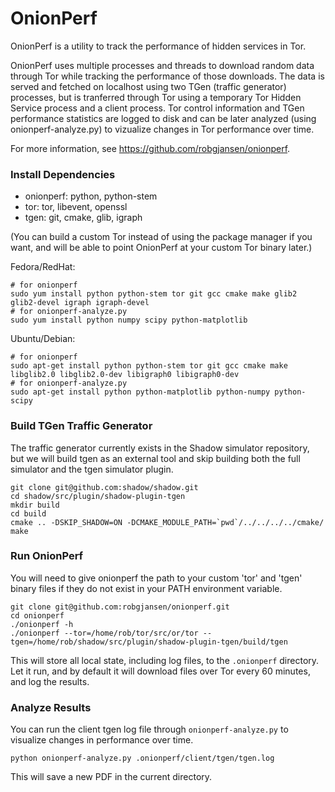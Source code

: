 # OnionPerf

OnionPerf is a utility to track the performance of hidden services in Tor.

OnionPerf uses multiple processes and threads to download random data
through Tor while tracking the performance of those downloads. The data is
served and fetched on localhost using two TGen (traffic generator)
processes, but is tranferred through Tor using a temporary Tor Hidden
Service process and a client process. Tor control information and TGen
performance statistics are logged to disk and can be later analyzed (using
onionperf-analyze.py) to vizualize changes in Tor performance over time.

For more information, see https://github.com/robgjansen/onionperf.

### Install Dependencies

  + onionperf: python, python-stem
  + tor: tor, libevent, openssl
  + tgen: git, cmake, glib, igraph

(You can build a custom Tor instead of using the package manager if you 
want, and will be able to point OnionPerf at your custom Tor binary later.)

Fedora/RedHat:

```
# for onionperf
sudo yum install python python-stem tor git gcc cmake make glib2 glib2-devel igraph igraph-devel
# for onionperf-analyze.py
sudo yum install python numpy scipy python-matplotlib
```

Ubuntu/Debian:

```
# for onionperf
sudo apt-get install python python-stem tor git gcc cmake make libglib2.0 libglib2.0-dev libigraph0 libigraph0-dev
# for onionperf-analyze.py
sudo apt-get install python python-matplotlib python-numpy python-scipy
```

### Build TGen Traffic Generator

The traffic generator currently exists in the Shadow simulator repository,
but we will build tgen as an external tool and skip building both the full 
simulator and the tgen simulator plugin.

```
git clone git@github.com:shadow/shadow.git
cd shadow/src/plugin/shadow-plugin-tgen
mkdir build
cd build
cmake .. -DSKIP_SHADOW=ON -DCMAKE_MODULE_PATH=`pwd`/../../../../cmake/
make
```

### Run OnionPerf

You will need to give onionperf the path to your custom 'tor' and 'tgen'
binary files if they do not exist in your PATH environment variable.

```
git clone git@github.com:robgjansen/onionperf.git
cd onionperf
./onionperf -h
./onionperf --tor=/home/rob/tor/src/or/tor --tgen=/home/rob/shadow/src/plugin/shadow-plugin-tgen/build/tgen
```

This will store all local state, including log files, to the `.onionperf`
directory. Let it run, and by default it will download files over Tor every
60 minutes, and log the results.

### Analyze Results

You can run the client tgen log file through `onionperf-analyze.py` to
visualize changes in performance over time.

```
python onionperf-analyze.py .onionperf/client/tgen/tgen.log
```

This will save a new PDF in the current directory.

